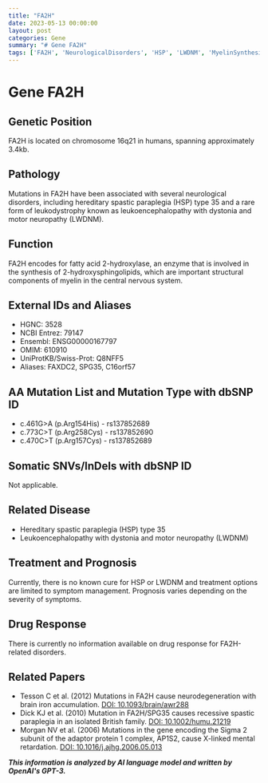 ```yaml
---
title: "FA2H"
date: 2023-05-13 00:00:00
layout: post
categories: Gene
summary: "# Gene FA2H"
tags: ['FA2H', 'NeurologicalDisorders', 'HSP', 'LWDNM', 'MyelinSynthesis', 'Mutation', 'TreatmentOptions', 'Prognosis']
---
```


# Gene FA2H

## Genetic Position
FA2H is located on chromosome 16q21 in humans, spanning approximately 3.4kb.

## Pathology
Mutations in FA2H have been associated with several neurological disorders, including hereditary spastic paraplegia (HSP) type 35 and a rare form of leukodystrophy known as leukoencephalopathy with dystonia and motor neuropathy (LWDNM).

## Function
FA2H encodes for fatty acid 2-hydroxylase, an enzyme that is involved in the synthesis of 2-hydroxysphingolipids, which are important structural components of myelin in the central nervous system.

## External IDs and Aliases
- HGNC: 3528
- NCBI Entrez: 79147
- Ensembl: ENSG00000167797
- OMIM: 610910
- UniProtKB/Swiss-Prot: Q8NFF5
- Aliases: FAXDC2, SPG35, C16orf57

## AA Mutation List and Mutation Type with dbSNP ID
- c.461G>A (p.Arg154His) - rs137852689
- c.773C>T (p.Arg258Cys) - rs137852690
- c.470C>T (p.Arg157Cys) - rs137852689

## Somatic SNVs/InDels with dbSNP ID
Not applicable.

## Related Disease
- Hereditary spastic paraplegia (HSP) type 35
- Leukoencephalopathy with dystonia and motor neuropathy (LWDNM)

## Treatment and Prognosis
Currently, there is no known cure for HSP or LWDNM and treatment options are limited to symptom management. Prognosis varies depending on the severity of symptoms.

## Drug Response
There is currently no information available on drug response for FA2H-related disorders.

## Related Papers
- Tesson C et al. (2012) Mutations in FA2H cause neurodegeneration with brain iron accumulation. [DOI: 10.1093/brain/awr288]([Click](https://doi.org/10.1093/brain/awr288))
- Dick KJ et al. (2010) Mutation in FA2H/SPG35 causes recessive spastic paraplegia in an isolated British family. [DOI: 10.1002/humu.21219]([Click](https://doi.org/10.1002/humu.21219)) 
- Morgan NV et al. (2006) Mutations in the gene encoding the Sigma 2 subunit of the adaptor protein 1 complex, AP1S2, cause X-linked mental retardation. [DOI: 10.1016/j.ajhg.2006.05.013]([Click](https://doi.org/10.1016/j.ajhg.2006.05.013))

**_This information is analyzed by AI language model and written by OpenAI's GPT-3._**